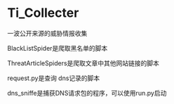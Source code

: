 # Ti_Collecter
一波公开来源的威胁情报收集

BlackListSpider是爬取黑名单的脚本

ThreatArticleSpiders是爬取文章中其他网站链接的脚本

request.py是查询 dns记录的脚本

dns_sniffe是捕获DNS请求包的程序，可以使用run.py启动
